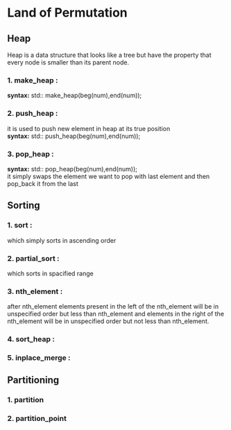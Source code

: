 <h1> Land of Permutation </h1>
<h2>Heap </h2>
Heap is a data structure that looks like a tree but have the property that every node is smaller than its parent node.
<h3><b>1. make_heap : </b></h3>
<b>syntax:</b> std:: make_heap(beg(num),end(num));
<h3><b>2. push_heap : </b></h3>
it is used to push new element in heap at its true position <br>
<b>syntax:</b> std:: push_heap(beg(num),end(num));
<h3><b>3. pop_heap :</b></h3>
<b>syntax:</b> std:: pop_heap(beg(num),end(num));<br>
it simply swaps the element we want to pop with last element and then pop_back it from the last

<h2>Sorting </h2>
<h3><b>1. sort :</h3></b>
which simply sorts in ascending order
<h3><b>2. partial_sort :</h3></b>
which sorts in spacified range
<h3><b>3. nth_element :</h3></b>
after nth_element elements present in the left of the nth_element will be in unspecified order but less than nth_element and elements in the right of the nth_element will be in unspecified order but not less than nth_element.
<h3><b>4. sort_heap :</h3></b>
<h3><b>5. inplace_merge :</h3></b>

<h2>Partitioning </h2>
<h3><b>1. partition </h3></b>
<h3><b>2. partition_point </h3></b>
